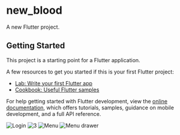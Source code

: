 # new_blood

A new Flutter project.

## Getting Started

This project is a starting point for a Flutter application.

A few resources to get you started if this is your first Flutter project:

- [Lab: Write your first Flutter app](https://docs.flutter.dev/get-started/codelab)
- [Cookbook: Useful Flutter samples](https://docs.flutter.dev/cookbook)

For help getting started with Flutter development, view the
[online documentation](https://docs.flutter.dev/), which offers tutorials,
samples, guidance on mobile development, and a full API reference.


![Login](https://github.com/Nizarartuol/Newblood_flutter/assets/73958657/a89628df-a375-4024-a37b-6966d1964df0)
![3](https://github.com/Nizarartuol/Newblood_flutter/assets/73958657/c8ad75e9-d240-477c-ad33-a5e3c3d52568)
![Menu](https://github.com/Nizarartuol/Newblood_flutter/assets/73958657/a2a0712e-1718-4217-a059-979a0a875d39)
![Menu drawer](https://github.com/Nizarartuol/Newblood_flutter/assets/73958657/419887f4-bf92-468c-9f4a-b09e5d7fb0fc)




